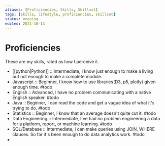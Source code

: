 ```yaml
---
aliases: [Proficiencies, Skills, Skillset]
tags: [skills, lifestyle, proficiencies, skillset]
status: ongoing
edited: 2021-10-13
---
```


# Proficiencies
These are my skills, rated as how I perceive it.

- [[python|Python]] :: Intermediate, I know just enough to make a living but not enough to make a complete module.
- Javascript :: Beginner, I know how to use libraries(D3, p5, plotly) given enough time. #todo
- English :: Advanced, I have no problem communicating with a native English speaker. #todo
- Java :: Beginner, I can read the code and get a vague idea of what it's trying to do. #todo
- Statistics :: Beginner, I know that an average doesn't quite cut it. #todo
- Data Engineering :: Intermediate, I've had no problem engineering a data for a platform, report, or machine learning. #todo
- SQL/Database :: Intermediate, I can make queries using JOIN, WHERE clauses. So far it's been enough to do data analytics work. #todo
- 
